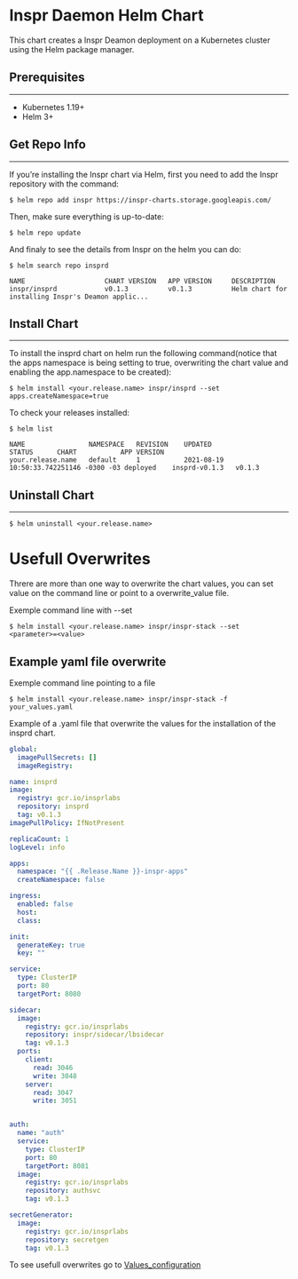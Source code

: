 # Inspr Daemon Helm Chart

This chart creates a Inspr Deamon deployment on a Kubernetes cluster using the Helm package manager.

## Prerequisites
---

- Kubernetes 1.19+
- Helm 3+

## Get Repo Info
---

If you’re installing the Inspr chart via Helm, first you need to add the Inspr repository with the command:

```
$ helm repo add inspr https://inspr-charts.storage.googleapis.com/
```
Then, make sure everything is up-to-date:

```
$ helm repo update
```

And finaly to see the details from Inspr on the helm you can do:

```
$ helm search repo insprd

NAME                    CHART VERSION   APP VERSION     DESCRIPTION                                       
inspr/insprd            v0.1.3          v0.1.3          Helm chart for installing Inspr's Deamon applic...
```

## Install Chart
---

To install the insprd chart on helm run the following command(notice that the apps namespace is being setting to true, overwriting the chart value and enabling the app.namespace to be created):

```
$ helm install <your.release.name> inspr/insprd --set apps.createNamespace=true
```

To check your releases installed:

```
$ helm list

NAME                NAMESPACE   REVISION    UPDATED                                 STATUS      CHART           APP VERSION
your.release.name   default     1           2021-08-19 10:50:33.742251146 -0300 -03 deployed    insprd-v0.1.3   v0.1.3
```

## Uninstall Chart
---

```
$ helm uninstall <your.release.name>
```

# Usefull Overwrites  

Threre are more than one way to overwrite the chart values, you can set value on the command line or point to a overwrite_value file.

Exemple command line with --set

```
$ helm install <your.release.name> inspr/inspr-stack --set <parameter>=<value>
```

## Example yaml file overwrite

Exemple command line pointing to a file

```
$ helm install <your.release.name> inspr/inspr-stack -f your_values.yaml
```

Example of a .yaml file that overwrite the values for the installation of the insprd chart.

```yaml
global:
  imagePullSecrets: []
  imageRegistry:

name: insprd
image:
  registry: gcr.io/insprlabs
  repository: insprd
  tag: v0.1.3
imagePullPolicy: IfNotPresent

replicaCount: 1
logLevel: info

apps:
  namespace: "{{ .Release.Name }}-inspr-apps"
  createNamespace: false

ingress:
  enabled: false
  host:
  class:

init:
  generateKey: true
  key: ""

service:
  type: ClusterIP
  port: 80
  targetPort: 8080

sidecar:
  image: 
    registry: gcr.io/insprlabs
    repository: inspr/sidecar/lbsidecar
    tag: v0.1.3
  ports:
    client:
      read: 3046
      write: 3048
    server:
      read: 3047
      write: 3051


auth:
  name: "auth"
  service:
    type: ClusterIP
    port: 80
    targetPort: 8081
  image:
    registry: gcr.io/insprlabs
    repository: authsvc
    tag: v0.1.3 

secretGenerator:
  image:
    registry: gcr.io/insprlabs
    repository: secretgen
    tag: v0.1.3
```

To see usefull overwrites go to [Values_configuration](../../docs/values_configuration.md)